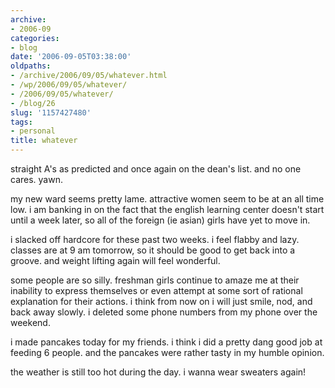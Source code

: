 ```yaml
---
archive:
- 2006-09
categories:
- blog
date: '2006-09-05T03:38:00'
oldpaths:
- /archive/2006/09/05/whatever.html
- /wp/2006/09/05/whatever/
- /2006/09/05/whatever/
- /blog/26
slug: '1157427480'
tags:
- personal
title: whatever
---
```


straight A's as predicted and once again on the dean's list. and no one
cares. yawn.

my new ward seems pretty lame. attractive women seem to be at an all time
low. i am banking in on the fact that the english learning center doesn't
start until a week later, so all of the foreign (ie asian) girls have yet
to move in.

i slacked off hardcore for these past two weeks. i feel flabby and lazy.
classes are at 9 am tomorrow, so it should be good to get back into
a groove. and weight lifting again will feel wonderful.

some people are so silly. freshman girls continue to amaze me at their
inability to express themselves or even attempt at some sort of rational
explanation for their actions. i think from now on i will just smile, nod,
and back away slowly. i deleted some phone numbers from my phone over the
weekend.

i made pancakes today for my friends. i think i did a pretty dang good job
at feeding 6 people. and the pancakes were rather tasty in my humble
opinion.

the weather is still too hot during the day. i wanna wear sweaters again!

